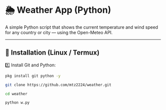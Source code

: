 # 🌦️ Weather App (Python)

A simple Python script that shows the current temperature and wind speed for any country or city — using the Open-Meteo API.

---

## 🧰 Installation (Linux / Termux)

1️⃣ Install Git and Python:
```bash
pkg install git python -y

git clone https://github.com/mtz2224/weather.git

cd weather

python w.py
